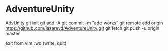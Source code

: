 # AdventureUnity
AdvUnity
git init
git add -A
git commit -m "add works"
git remote add origin https://github.com/lazarevd/AdventureUnity.git
git fetch
git push -u origin master



exit from vim 
:wq   (write, quit)
